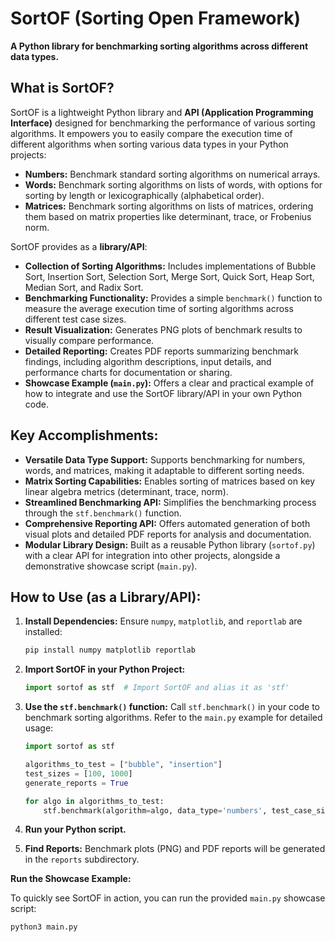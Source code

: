 # SortOF (Sorting Open Framework)

**A Python library for benchmarking sorting algorithms across different data types.**

## What is SortOF?

SortOF is a lightweight Python library and **API (Application Programming Interface)** designed for benchmarking the performance of various sorting algorithms. It empowers you to easily compare the execution time of different algorithms when sorting various data types in your Python projects:

*   **Numbers:**  Benchmark standard sorting algorithms on numerical arrays.
*   **Words:**  Benchmark sorting algorithms on lists of words, with options for sorting by length or lexicographically (alphabetical order).
*   **Matrices:** Benchmark sorting algorithms on lists of matrices, ordering them based on matrix properties like determinant, trace, or Frobenius norm.

SortOF provides as a **library/API**:

*   **Collection of Sorting Algorithms:** Includes implementations of Bubble Sort, Insertion Sort, Selection Sort, Merge Sort, Quick Sort, Heap Sort, Median Sort, and Radix Sort.
*   **Benchmarking Functionality:**  Provides a simple `benchmark()` function to measure the average execution time of sorting algorithms across different test case sizes.
*   **Result Visualization:** Generates PNG plots of benchmark results to visually compare performance.
*   **Detailed Reporting:** Creates PDF reports summarizing benchmark findings, including algorithm descriptions, input details, and performance charts for documentation or sharing.
*   **Showcase Example (`main.py`):**  Offers a clear and practical example of how to integrate and use the SortOF library/API in your own Python code.

## Key Accomplishments:

*   **Versatile Data Type Support:**  Supports benchmarking for numbers, words, and matrices, making it adaptable to different sorting needs.
*   **Matrix Sorting Capabilities:** Enables sorting of matrices based on key linear algebra metrics (determinant, trace, norm).
*   **Streamlined Benchmarking API:** Simplifies the benchmarking process through the `stf.benchmark()` function.
*   **Comprehensive Reporting API:** Offers automated generation of both visual plots and detailed PDF reports for analysis and documentation.
*   **Modular Library Design:** Built as a reusable Python library (`sortof.py`) with a clear API for integration into other projects, alongside a demonstrative showcase script (`main.py`).

## How to Use (as a Library/API):

1.  **Install Dependencies:** Ensure `numpy`, `matplotlib`, and `reportlab` are installed:
    ```bash
    pip install numpy matplotlib reportlab
    ```
2.  **Import SortOF in your Python Project:**
    ```python
    import sortof as stf  # Import SortOF and alias it as 'stf'
    ```
3.  **Use the `stf.benchmark()` function:** Call `stf.benchmark()` in your code to benchmark sorting algorithms.  Refer to the `main.py` example for detailed usage:

    ```python
    import sortof as stf

    algorithms_to_test = ["bubble", "insertion"]
    test_sizes = [100, 1000]
    generate_reports = True

    for algo in algorithms_to_test:
        stf.benchmark(algorithm=algo, data_type='numbers', test_case_sizes=test_sizes, pdf_report=generate_reports)
    ```

4.  **Run your Python script.**
5.  **Find Reports:** Benchmark plots (PNG) and PDF reports will be generated in the `reports` subdirectory.

**Run the Showcase Example:**

To quickly see SortOF in action, you can run the provided `main.py` showcase script:

```bash
python3 main.py